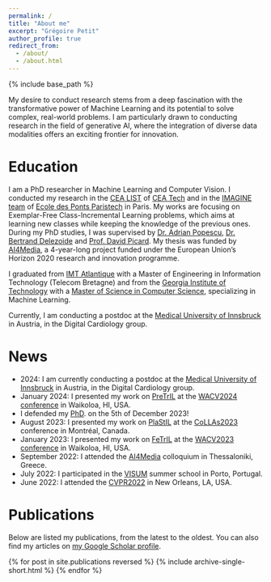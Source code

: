 ```yaml
---
permalink: /
title: "About me"
excerpt: "Grégoire Petit"
author_profile: true
redirect_from: 
  - /about/
  - /about.html
---
```


{% include base_path %}

My desire to conduct research stems from a deep fascination with the transformative power of Machine Learning and its potential to solve complex, real-world problems. I am particularly drawn to conducting research in the field of generative AI, where the integration of diverse data modalities offers an exciting frontier for innovation.

Education
======
I am a PhD researcher in Machine Learning and Computer Vision. I conducted my research in the [CEA LIST](https://list.cea.fr) of [CEA Tech](https://www.cea-tech.fr) and in the [IMAGINE team](http://imagine.enpc.fr/) of [Ecole des Ponts Paristech](http://www.enpc.fr/) in Paris. My works are focusing on Exemplar-Free Class-Incremental Learning problems, which aims at learning new classes while keeping the knowledge of the previous ones. During my PhD studies, I was supervised by [Dr. Adrian Popescu](https://scholar.google.com/citations?user=fjsa2GYAAAAJ), [Dr. Bertrand Delezoide](https://scholar.google.fr/citations?user=IZczNpUAAAAJ) and [Prof. David Picard](https://davidpicard.github.io).
My thesis was funded by [AI4Media](https://www.ai4media.eu/), a 4-year-long project funded under the European Union’s Horizon 2020 research and innovation programme.

I graduated from [IMT Atlantique](https://www.imt-atlantique.fr/en) with a Master of Engineering in Information Technology (Telecom Bretagne) and from the [Georgia Institute of Technology](https://www.gatech.edu/) with a [Master of Science in Computer Science](https://catalog.gatech.edu/programs/computer-science-ms/), specializing in Machine Learning.

Currently, I am conducting a postdoc at the [Medical University of Innsbruck](https://www.i-med.ac.at/) in Austria, in the Digital Cardiology group.

News
======
- 2024: I am currently conducting a postdoc at the [Medical University of Innsbruck](https://www.i-med.ac.at/) in Austria, in the Digital Cardiology group.
- January 2024: I presented my work on [PreTrIL](https://gregoirepetit.github.io/projects/PreTrIL) at the [WACV2024 conference](https://wacv2024.thecvf.com/) in Waikoloa, HI, USA.
- I defended my [PhD](https://gregoirepetit.github.io/thesis/).  on the 5th of December 2023!
- August 2023: I presented my work on [PlaStIL](https://gregoirepetit.github.io/projects/PlaStIL) at the [CoLLAs2023](https://lifelong-ml.cc/) conference in Montréal, Canada.
- January 2023: I presented my work on [FeTrIL](https://gregoirepetit.github.io/projects/FeTrIL) at the [WACV2023 conference](https://wacv2023.thecvf.com/) in Waikoloa, HI, USA.
- September 2022: I attended the [AI4Media](https://www.ai4media.eu) colloquium in Thessaloniki, Greece.
- July 2022: I participated in the [VISUM](https://visum.inesctec.pt/) summer school in Porto, Portugal.
- June 2022: I attended the [CVPR2022](https://cvpr2022.thecvf.com/) in New Orleans, LA, USA.

Publications
======
Below are listed my publications, from the latest to the oldest. You can also find my articles on [my Google Scholar profile](https://scholar.google.com/citations?user=oKWj7yQAAAAJ).

{% for post in site.publications reversed %}
  {% include archive-single-short.html %}
{% endfor %}
